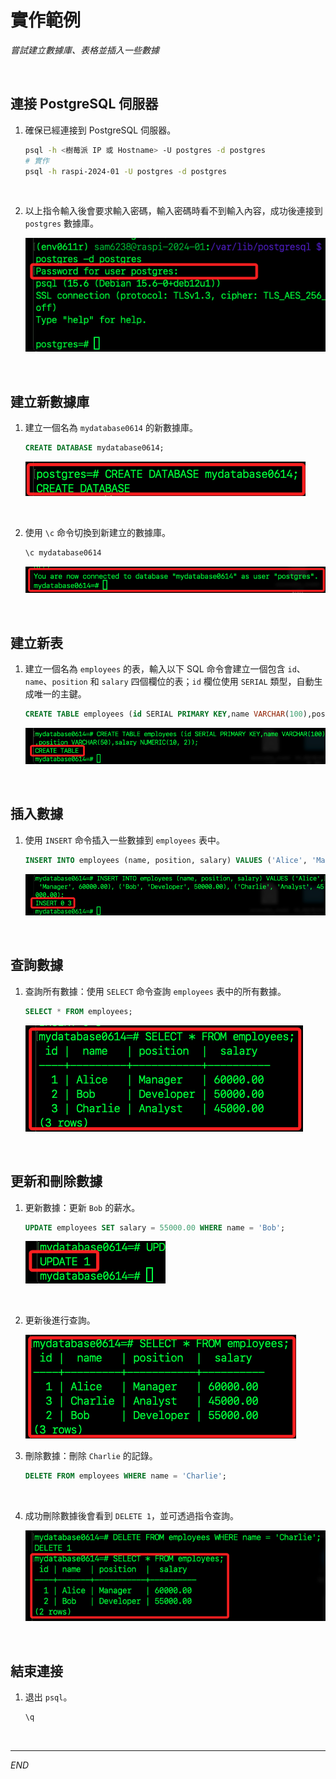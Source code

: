 # 實作範例

_嘗試建立數據庫、表格並插入一些數據_

<br>

## 連接 PostgreSQL 伺服器

1. 確保已經連接到 PostgreSQL 伺服器。

    ```bash
    psql -h <樹莓派 IP 或 Hostname> -U postgres -d postgres
    # 實作
    psql -h raspi-2024-01 -U postgres -d postgres
    ```

<br>

2. 以上指令輸入後會要求輸入密碼，輸入密碼時看不到輸入內容，成功後連接到 `postgres` 數據庫。

    ![](images/img_09.png)

<br>

## 建立新數據庫

1. 建立一個名為 `mydatabase0614` 的新數據庫。

    ```sql
    CREATE DATABASE mydatabase0614;
    ```

    ![](images/img_10.png)

<br>

2. 使用 `\c` 命令切換到新建立的數據庫。

    ```sql
    \c mydatabase0614
    ```

    ![](images/img_11.png)

<br>

## 建立新表

1. 建立一個名為 `employees` 的表，輸入以下 SQL 命令會建立一個包含 `id`、`name`、`position` 和 `salary` 四個欄位的表；`id` 欄位使用 `SERIAL` 類型，自動生成唯一的主鍵。

    ```sql
    CREATE TABLE employees (id SERIAL PRIMARY KEY,name VARCHAR(100),position VARCHAR(50),salary NUMERIC(10, 2));
    ```

    ![](images/img_12.png)

<br>

## 插入數據

1. 使用 `INSERT` 命令插入一些數據到 `employees` 表中。

    ```sql
    INSERT INTO employees (name, position, salary) VALUES ('Alice', 'Manager', 60000.00), ('Bob', 'Developer', 50000.00), ('Charlie', 'Analyst', 45000.00);
    ```

    ![](images/img_13.png)

<br>

## 查詢數據

1. 查詢所有數據：使用 `SELECT` 命令查詢 `employees` 表中的所有數據。

    ```sql
    SELECT * FROM employees;
    ```

    ![](images/img_14.png)

<br>

## 更新和刪除數據

1. 更新數據：更新 `Bob` 的薪水。

    ```sql
    UPDATE employees SET salary = 55000.00 WHERE name = 'Bob';
    ```

    ![](images/img_15.png)

<br>

2. 更新後進行查詢。

    ![](images/img_16.png)

3. 刪除數據：刪除 `Charlie` 的記錄。

    ```sql
    DELETE FROM employees WHERE name = 'Charlie';
    ```

<br>

4. 成功刪除數據後會看到 `DELETE 1`，並可透過指令查詢。

    ![](images/img_17.png)

<br>

## 結束連接

1. 退出 `psql`。

    ```sql
    \q
    ```

<br>

___

_END_